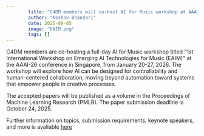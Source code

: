 ```yaml
---
        title: "C4DM members will co-host AI for Music workshop at AAAI-26 in Singapore"
        author: "Keshav Bhandari"
        date: 2025-09-05
        image: "EAIM.png"
        tags: []
---
```


C4DM members are co-hosting a full-day AI for Music workshop titled "1st International Workshop on Emerging AI Technologies for Music (EAIM)" at the AAAI-26 conference in Singapore, from January 20-27, 2026. The workshop will explore how AI can be designed for controllability and human-centered collaboration, moving beyond automation toward systems that empower people in creative processes.

The accepted papers will be published as a volume in the Proceedings of Machine Learning Research (PMLR). The paper submission deadline is October 24, 2025.

Further information on topics, submission requirements, keynote speakers, and more is avaliable [here](https://amaai-lab.github.io/EAIM2026/)
